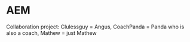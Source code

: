 # AEM
Collaboration project:
Clulessguy = Angus,
CoachPanda = Panda who is also a coach,
Mathew = just Mathew
